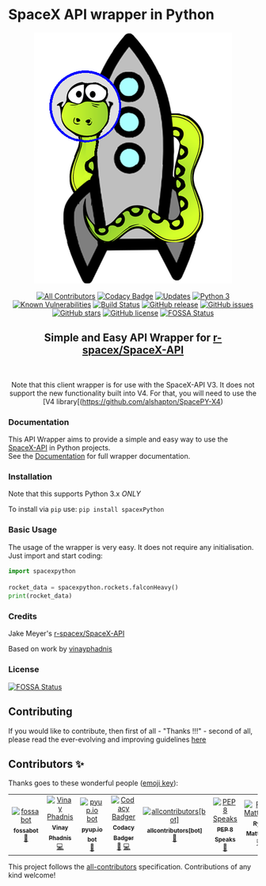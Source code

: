 # SpaceX API wrapper in Python
<div align="center">
<img src="https://github.com/alshapton/SpacePY-X/blob/master/pyrocket.png">


[![All Contributors](https://img.shields.io/badge/all_contributors-7-orange.svg?style=flat-square)](#contributors)
[![Codacy Badge](https://api.codacy.com/project/badge/Grade/c8b036f596d2471a9ce4c4e78bf9a3f3)](https://app.codacy.com/app/alshapton/SpacePY-X?utm_source=github.com&utm_medium=referral&utm_content=alshapton/SpacePY-X&utm_campaign=Badge_Grade_Settings)
[![Updates](https://pyup.io/repos/github/alshapton/SpacePY-X/shield.svg)](https://pyup.io/repos/github/alshapton/SpacePY-X/)
[![Python 3](https://pyup.io/repos/github/alshapton/SpacePY-X/python-3-shield.svg)](https://pyup.io/repos/github/alshapton/SpacePY-X/)
[![Known Vulnerabilities](https://snyk.io//test/github/alshapton/SpacePY-X/badge.svg?targetFile=requirements.txt)](https://snyk.io//test/github/alshapton/SpacePY-X?targetFile=requirements.txt)
[![Build Status](https://travis-ci.com/alshapton/SpacePY-X.svg?branch=master)](https://travis-ci.com/alshapton/SpacePY-X)
[![GitHub release](https://img.shields.io/github/release/alshapton/SpacePY-X.svg)](https://github.com/alshapton/SpacePY-X/releases)
[![GitHub issues](https://img.shields.io/github/issues/alshapton/SpacePY-X.svg)](https://github.com/alshapton/SpacePY-X/issues)
[![GitHub stars](https://img.shields.io/github/stars/alshapton/SpacePY-X.svg)](https://github.com/alshapton/SpacePY-X/stargazers)
[![GitHub license](https://img.shields.io/github/license/alshapton/SpacePY-X.svg)](https://github.com/alshapton/SpacePY-X)
[![FOSSA Status](https://app.fossa.io/api/projects/git%2Bgithub.com%2Falshapton%2FSpacePY-X.svg?type=shield)](https://app.fossa.io/projects/git%2Bgithub.com%2Falshapton%2FSpacePY-X?ref=badge_shield)

## Simple and Easy API Wrapper for [r-spacex/SpaceX-API](https://github.com/r-spacex/SpaceX-API)

<br>

Note that this client wrapper is for use with the SpaceX-API V3. It does not support the new functionality built into V4. For that, you will need to use the [V4 library[(https://github.com/alshapton/SpacePY-X4)
<br>
</div>

### Documentation
This API Wrapper aims to provide a simple and easy way to use the [SpaceX-API](https://github.com/r-spacex/SpaceX-API) in Python projects.
<br>
See the [Documentation](https://spacepy-x.readthedocs.io/en/master/) for full wrapper documentation.

### Installation
Note that this supports Python 3.x *ONLY* 

To install via `pip` use:
`pip install spacexPython`

### Basic Usage
The usage of the wrapper is very easy. It does not require any initialisation. Just import and start coding:
```python
import spacexpython

rocket_data = spacexpython.rockets.falconHeavy()
print(rocket_data)
```

### Credits
Jake Meyer's [r-spacex/SpaceX-API](https://github.com/r-spacex/SpaceX-API)

Based on work by [vinayphadnis](https://github.com/vinayphadnis/SpaceX-Python.git)

### License
[![FOSSA Status](https://app.fossa.io/api/projects/git%2Bgithub.com%2Falshapton%2FSpacePY-X.svg?type=large)](https://app.fossa.io/projects/git%2Bgithub.com%2Falshapton%2FSpacePY-X?ref=badge_large)

## Contributing
If you would like to contribute, then first of all - "Thanks !!!" - second of all, please read the ever-evolving and improving guidelines [here](https://github.com/alshapton/SpacePY-X/blob/master/CONTRIBUTING.md)

## Contributors ✨

Thanks goes to these wonderful people ([emoji key](https://allcontributors.org/docs/en/emoji-key)):

<!-- ALL-CONTRIBUTORS-LIST:START - Do not remove or modify this section -->
<!-- prettier-ignore -->
<table>
  <tr>
    <td align="center"><a href="http://fossa.io"><img src="https://avatars0.githubusercontent.com/u/29791463?v=4" width="100px;" alt="fossabot"/><br /><sub><b>fossabot</b></sub></a><br /><a href="#review-fossabot" title="Reviewed Pull Requests">👀</a></td>
    <td align="center"><a href="http://www.vphadnis.com"><img src="https://avatars0.githubusercontent.com/u/21256352?v=4" width="100px;" alt="Vinay Phadnis"/><br /><sub><b>Vinay Phadnis</b></sub></a><br /><a href="https://github.com/alshapton/SpacePY-X/commits?author=vinayphadnis" title="Code">💻</a></td>
    <td align="center"><a href="https://pyup.io"><img src="https://avatars0.githubusercontent.com/u/16239342?v=4" width="100px;" alt="pyup.io bot"/><br /><sub><b>pyup.io bot</b></sub></a><br /><a href="#review-pyup-bot" title="Reviewed Pull Requests">👀</a></td>
    <td align="center"><a href="https://www.codacy.com"><img src="https://avatars3.githubusercontent.com/u/23704769?v=4" width="100px;" alt="Codacy Badger"/><br /><sub><b>Codacy Badger</b></sub></a><br /><a href="#review-codacy-badger" title="Reviewed Pull Requests">👀</a> <a href="https://github.com/alshapton/SpacePY-X/commits?author=codacy-badger" title="Code">💻</a></td>
    <td align="center"><a href="https://github.com/all-contributors/all-contributors-bot"><img src="https://avatars3.githubusercontent.com/u/46843839?v=4" width="100px;" alt="allcontributors[bot]"/><br /><sub><b>allcontributors[bot]</b></sub></a><br /><a href="https://github.com/alshapton/SpacePY-X/commits?author=allcontributors" title="Documentation">📖</a></td>
    <td align="center"><a href="https://pep8speaks.com"><img src="https://avatars1.githubusercontent.com/u/24736507?v=4" width="100px;" alt="PEP 8 Speaks"/><br /><sub><b>PEP 8 Speaks</b></sub></a><br /><a href="#review-pep8speaks" title="Reviewed Pull Requests">👀</a></td>
    <td align="center"><a href="https://www.ryansb.io"><img src="https://avatars3.githubusercontent.com/u/9027146?v=4" width="100px;" alt="Ryan Matthews"/><br /><sub><b>Ryan Matthews</b></sub></a><br /><a href="https://github.com/alshapton/SpacePY-X/commits?author=mhaddy" title="Code">💻</a></td>
  </tr>
</table>

<!-- ALL-CONTRIBUTORS-LIST:END -->


This project follows the [all-contributors](https://github.com/all-contributors/all-contributors) specification. Contributions of any kind welcome!

